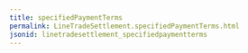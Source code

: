 ```yaml
---
title: specifiedPaymentTerms
permalink: LineTradeSettlement.specifiedPaymentTerms.html
jsonid: linetradesettlement_specifiedpaymentterms
---
```

